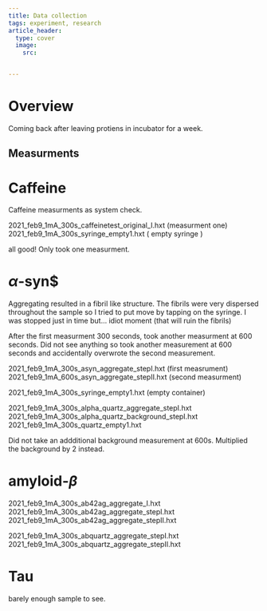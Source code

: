 ```yaml
---
title: Data collection
tags: experiment, research 
article_header:
  type: cover
  image: 
    src: 


---
```

# Overview 
Coming back after leaving protiens in incubator for a week. 


## Measurments 

# Caffeine 
Caffeine measurments as system check. 

2021_feb9_1mA_300s_caffeinetest_original_I.hxt (measurment one)
2021_feb9_1mA_300s_syringe_empty1.hxt ( empty syringe )

all good! Only took one measurment. 

# $\alpha$-syn$
Aggregating resulted in a fibril like structure. The fibrils were very dispersed throughout the sample so I tried to put move by tapping on the syringe. I was stopped just in time but... idiot moment (that will ruin the fibrils)

After the first measurment 300 seconds, took another measurment at 600 seconds. Did not see anything so took another measurement at 600 seconds and accidentally overwrote the second measurement. 

2021_feb9_1mA_300s_asyn_aggregate_stepI.hxt (first measrument) 
2021_feb9_1mA_600s_asyn_aggregate_stepII.hxt (second measurment) 

2021_feb9_1mA_300s_syringe_empty1.hxt (empty container)

2021_feb9_1mA_300s_alpha_quartz_aggregate_stepI.hxt
2021_feb9_1mA_300s_alpha_quartz_background_stepI.hxt
2021_feb9_1mA_300s_quartz_empty1.hxt

Did not take an addditional background measurement at 600s. Multiplied the background by 2 instead. 

# amyloid-$\beta$


2021_feb9_1mA_300s_ab42ag_aggregate_I.hxt
2021_feb9_1mA_300s_ab42ag_aggregate_stepI.hxt
2021_feb9_1mA_300s_ab42ag_aggregate_stepII.hxt

2021_feb9_1mA_300s_abquartz_aggregate_stepI.hxt
2021_feb9_1mA_300s_abquartz_aggregate_stepII.hxt

# Tau
barely enough sample to see. 
